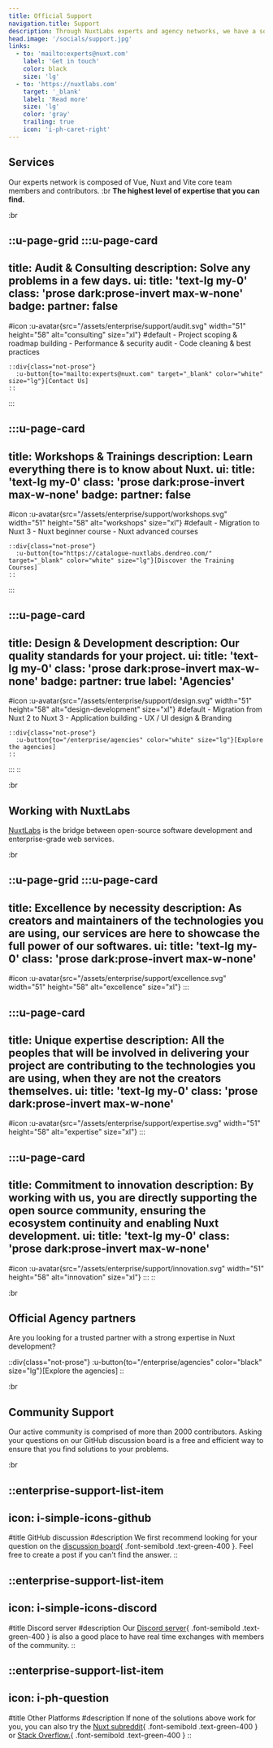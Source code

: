 ```yaml
---
title: Official Support
navigation.title: Support
description: Through NuxtLabs experts and agency networks, we have a solution for every need.
head.image: '/socials/support.jpg'
links:
  - to: 'mailto:experts@nuxt.com'
    label: 'Get in touch'
    color: black
    size: 'lg'
  - to: 'https://nuxtlabs.com'
    target: '_blank'
    label: 'Read more'
    size: 'lg'
    color: 'gray'
    trailing: true
    icon: 'i-ph-caret-right'
---
```


## Services

Our experts network is composed of Vue, Nuxt and Vite core team members and contributors. :br **The highest level of expertise that you can find.**

:br

::u-page-grid
  :::u-page-card
  ---
  title: Audit & Consulting
  description: Solve any problems in a few days.
  ui:
    title: 'text-lg my-0'
  class: 'prose dark:prose-invert max-w-none'
  badge:
    partner: false
  ---

  #icon
  :u-avatar{src="/assets/enterprise/support/audit.svg" width="51" height="58" alt="consulting" size="xl"}
  #default
    - Project scoping & roadmap building
    - Performance & security audit
    - Code cleaning & best practices

    ::div{class="not-prose"}
      :u-button{to="mailto:experts@nuxt.com" target="_blank" color="white" size="lg"}[Contact Us]
    ::
  :::

  :::u-page-card
  ---
  title: Workshops & Trainings
  description: Learn everything there is to know about Nuxt.
  ui:
    title: 'text-lg my-0'
  class: 'prose dark:prose-invert max-w-none'
  badge:
    partner: false
  ---
  #icon
  :u-avatar{src="/assets/enterprise/support/workshops.svg" width="51" height="58" alt="workshops" size="xl"}
  #default
    - Migration to Nuxt 3
    - Nuxt beginner course
    - Nuxt advanced courses

    ::div{class="not-prose"}
      :u-button{to="https://catalogue-nuxtlabs.dendreo.com/" target="_blank" color="white" size="lg"}[Discover the Training Courses]
    ::
  :::

  :::u-page-card
  ---
  title: Design & Development
  description: Our quality standards for your project.
  ui:
    title: 'text-lg my-0'
  class: 'prose dark:prose-invert max-w-none'
  badge:
    partner: true
    label: 'Agencies'
  ---
  #icon
  :u-avatar{src="/assets/enterprise/support/design.svg" width="51" height="58" alt="design-development" size="xl"}
  #default
    - Migration from Nuxt 2 to Nuxt 3
    - Application building
    - UX / UI design & Branding

    ::div{class="not-prose"}
      :u-button{to="/enterprise/agencies" color="white" size="lg"}[Explore the agencies]
    ::
  :::
::

:br

## Working with NuxtLabs

[NuxtLabs](https://nuxtlabs.com) is the bridge between open-source software development and enterprise-grade web services.

:br

::u-page-grid
  :::u-page-card
  ---
  title: Excellence by necessity
  description: As creators and maintainers of the technologies you are using, our services are here to showcase the full power of our softwares.
  ui:
    title: 'text-lg my-0'
  class: 'prose dark:prose-invert max-w-none'
  ---
  #icon
  :u-avatar{src="/assets/enterprise/support/excellence.svg" width="51" height="58" alt="excellence" size="xl"}
  :::

  :::u-page-card
  ---
  title: Unique expertise
  description: All the peoples that will be involved in delivering your project are contributing to the technologies you are using, when they are not the creators themselves.
  ui:
    title: 'text-lg my-0'
  class: 'prose dark:prose-invert max-w-none'
  ---
  #icon
  :u-avatar{src="/assets/enterprise/support/expertise.svg" width="51" height="58" alt="expertise" size="xl"}
  :::

  :::u-page-card
  ---
  title: Commitment to innovation
  description: By working with us, you are directly supporting the open source community, ensuring the ecosystem continuity and enabling Nuxt development.
  ui:
    title: 'text-lg my-0'
  class: 'prose dark:prose-invert max-w-none'
  ---
  #icon
  :u-avatar{src="/assets/enterprise/support/innovation.svg" width="51" height="58" alt="innovation" size="xl"}
  :::
::

:br

## Official Agency partners

Are you looking for a trusted partner with a strong expertise in Nuxt development?<br>

::div{class="not-prose"}
  :u-button{to="/enterprise/agencies" color="black" size="lg"}[Explore the agencies]
::

:br

## Community Support

Our active community is comprised of more than 2000 contributors. Asking your questions on our GitHub discussion board is a free and efficient way to ensure that you find solutions to your problems.

:br

::enterprise-support-list-item
---
icon: i-simple-icons-github
---
#title
GitHub discussion
#description
We first recommend looking for your question on the [discussion board](https://github.com/nuxt/nuxt/discussions){ .font-semibold .text-green-400 }. Feel free to create a post if you can't find the answer.
::

::enterprise-support-list-item
---
icon: i-simple-icons-discord
---
#title
Discord server
#description
Our [Discord server](https://discord.com/invite/nuxt-473401852243869706){ .font-semibold .text-green-400 } is also a good place to have real time exchanges with members of the community.
::

::enterprise-support-list-item
---
icon: i-ph-question
---
#title
Other Platforms
#description
If none of the solutions above work for you, you can also try the [Nuxt subreddit](https://www.reddit.com/r/Nuxt/){ .font-semibold .text-green-400 } or [Stack Overflow.](https://stackoverflow.com/questions/tagged/nuxt.js?tab=Newest){ .font-semibold .text-green-400 }
::

